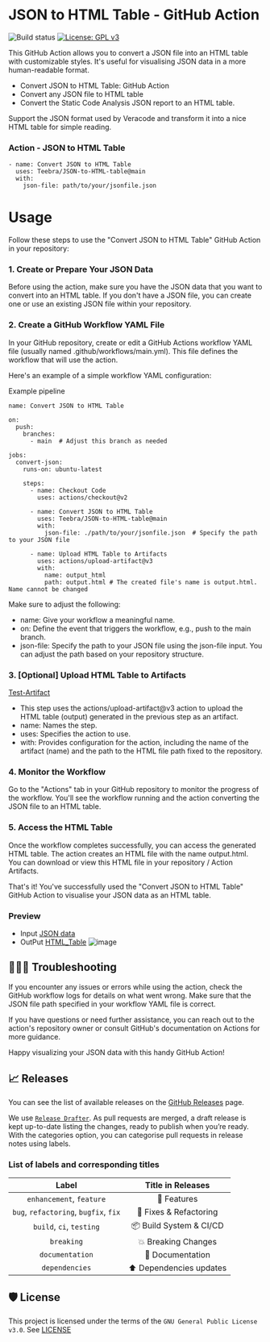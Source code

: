 # JSON to HTML Table - GitHub Action

![Build status](https://github.com/Teebra/JSON-to-HTML-table/actions/workflows/convert-json-to-html.yml/badge.svg)
[![License: GPL v3](https://img.shields.io/badge/License-GPLv3-blue.svg)](https://github.com/Teebra/JSON-to-HTML-table/blob/main/LICENSE)

This GitHub Action allows you to convert a JSON file into an HTML table with customizable styles. It's useful for visualising JSON data in a more human-readable format.
* Convert JSON to HTML Table: GitHub Action
* Convert any JSON file to HTML table
* Convert the Static Code Analysis JSON report to an HTML table.

Support the JSON format used by Veracode and transform it into a nice HTML table for simple reading.

### Action - JSON to HTML Table

```
- name: Convert JSON to HTML Table
  uses: Teebra/JSON-to-HTML-table@main
  with:
    json-file: path/to/your/jsonfile.json

```

# Usage

Follow these steps to use the "Convert JSON to HTML Table" GitHub Action in your repository:

### 1. Create or Prepare Your JSON Data

Before using the action, make sure you have the JSON data that you want to convert into an HTML table. If you don't have a JSON file, you can create one or use an existing JSON file within your repository.

### 2. Create a GitHub Workflow YAML File

In your GitHub repository, create or edit a GitHub Actions workflow YAML file (usually named .github/workflows/main.yml). This file defines the workflow that will use the action.

Here's an example of a simple workflow YAML configuration:

Example pipeline

```
name: Convert JSON to HTML Table

on:
  push:
    branches:
      - main  # Adjust this branch as needed

jobs:
  convert-json:
    runs-on: ubuntu-latest

    steps:
      - name: Checkout Code
        uses: actions/checkout@v2

      - name: Convert JSON to HTML Table
        uses: Teebra/JSON-to-HTML-table@main
        with:
          json-file: ./path/to/your/jsonfile.json  # Specify the path to your JSON file

      - name: Upload HTML Table to Artifacts
        uses: actions/upload-artifact@v3
        with:
          name: output_html 
          path: output.html # The created file's name is output.html. Name cannot be changed

```
Make sure to adjust the following:

* name: Give your workflow a meaningful name.
* on: Define the event that triggers the workflow, e.g., push to the main branch.
* json-file: Specify the path to your JSON file using the json-file input. You can adjust the path based on your repository structure.

### 3. [Optional] Upload HTML Table to Artifacts 
[Test-Artifact](https://github.com/Teebra/JSON-to-HTML-table/actions/runs/6202069993)

* This step uses the actions/upload-artifact@v3 action to upload the HTML table (output) generated in the previous step as an artifact.
* name: Names the step.
* uses: Specifies the action to use.
* with: Provides configuration for the action, including the name of the artifact (name) and the path to the HTML file path fixed to the repository.


### 4. Monitor the Workflow

Go to the "Actions" tab in your GitHub repository to monitor the progress of the workflow. You'll see the workflow running and the action converting the JSON file to an HTML table.

### 5. Access the HTML Table

Once the workflow completes successfully, you can access the generated HTML table. The action creates an HTML file with the name output.html. You can download or view this HTML file in your repository / Action Artifacts.

That's it! You've successfully used the "Convert JSON to HTML Table" GitHub Action to visualise your JSON data as an HTML table.

### Preview
* Input [JSON data](https://github.com/Teebra/JSON-to-HTML-table/tree/main/test-data)
* OutPut [HTML_Table](https://github.com/Teebra/JSON-to-HTML-table/tree/main/test-result)
![image](https://github.com/Teebra/JSON-to-HTML-table/assets/125788246/85dd110d-4e8f-4268-b71c-b4aeec6a55e8)


## 🕵🏻‍♂️ Troubleshooting

If you encounter any issues or errors while using the action, check the GitHub workflow logs for details on what went wrong. Make sure that the JSON file path specified in your workflow YAML file is correct.

If you have questions or need further assistance, you can reach out to the action's repository owner or consult GitHub's documentation on Actions for more guidance.

Happy visualizing your JSON data with this handy GitHub Action!

## 📈 Releases

You can see the list of available releases on the [GitHub Releases](https://github.com/Teebra/JSON-to-HTML-table/releases) page.

We use [`Release Drafter`](https://github.com/marketplace/actions/convert-json-to-html-table). As pull requests are merged, a draft release is kept up-to-date listing the changes, ready to publish when you’re ready. With the categories option, you can categorise pull requests in release notes using labels.

### List of labels and corresponding titles

|               **Label**               |  **Title in Releases**  |
| :-----------------------------------: | :---------------------: |
|       `enhancement`, `feature`        |       🚀 Features       |
| `bug`, `refactoring`, `bugfix`, `fix` | 🔧 Fixes & Refactoring  |
|       `build`, `ci`, `testing`        | 📦 Build System & CI/CD |
|              `breaking`               |   💥 Breaking Changes   |
|            `documentation`            |    📝 Documentation     |
|            `dependencies`             | ⬆️ Dependencies updates |

## 🛡 License
This project is licensed under the terms of the `GNU General Public License v3.0`. See [LICENSE](https://github.com/Teebra/JSON-to-HTML-table/blob/main/LICENSE)












